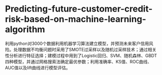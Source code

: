 # Predicting-future-customer-credit-risk-based-on-machine-learning-algorithm
利用python对3000个数据利用机器学习算法建立模型，并预测未来客户信用风险。处理数据不均衡问题时采用了SMOTE过采样以及随机过采样技术；通过相关性分析进行特征选择；建模过程中用到了Logistic回归、SVM、随机森林、GBDT四种模型，并通过网格搜索法确定最优参数；利用准确率、KS值、ROC曲线、AUC值以及lift曲线进行模型评估。
